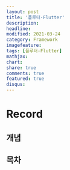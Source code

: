 ```yaml
---
layout: post
title: '플루터-Flutter'
description:
headline:
modified: 2021-03-24
category: Framework
imagefeature:
tags: [플루터-Flutter]
mathjax:
chart:
share: true
comments: true
featured: true
disqus:
---
```


# Record

## 개념

## 목차
